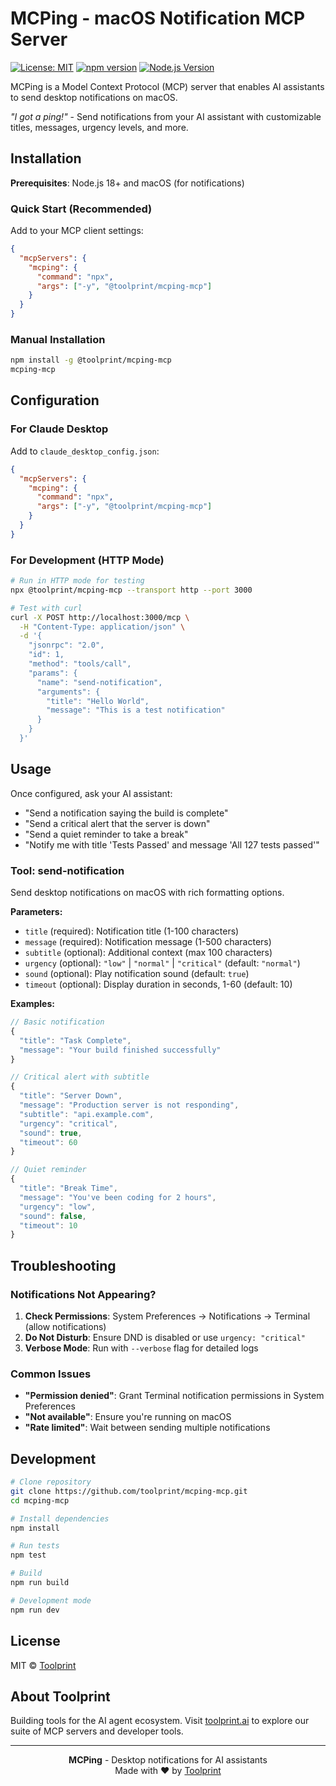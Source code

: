 # MCPing - macOS Notification MCP Server

[![License: MIT](https://img.shields.io/badge/License-MIT-yellow.svg)](https://opensource.org/licenses/MIT)
[![npm version](https://img.shields.io/npm/v/@toolprint/mcping-mcp.svg)](https://www.npmjs.com/package/@toolprint/mcping-mcp)
[![Node.js Version](https://img.shields.io/badge/node-%3E%3D18.0.0-brightgreen.svg)](https://nodejs.org/)

MCPing is a Model Context Protocol (MCP) server that enables AI assistants to send desktop notifications on macOS. 

*"I got a ping!"* - Send notifications from your AI assistant with customizable titles, messages, urgency levels, and more.

## Installation

**Prerequisites**: Node.js 18+ and macOS (for notifications)

### Quick Start (Recommended)

Add to your MCP client settings:

```json
{
  "mcpServers": {
    "mcping": {
      "command": "npx",
      "args": ["-y", "@toolprint/mcping-mcp"]
    }
  }
}
```

### Manual Installation

```bash
npm install -g @toolprint/mcping-mcp
mcping-mcp
```

## Configuration

### For Claude Desktop

Add to `claude_desktop_config.json`:

```json
{
  "mcpServers": {
    "mcping": {
      "command": "npx",
      "args": ["-y", "@toolprint/mcping-mcp"]
    }
  }
}
```

### For Development (HTTP Mode)

```bash
# Run in HTTP mode for testing
npx @toolprint/mcping-mcp --transport http --port 3000

# Test with curl
curl -X POST http://localhost:3000/mcp \
  -H "Content-Type: application/json" \
  -d '{
    "jsonrpc": "2.0",
    "id": 1,
    "method": "tools/call",
    "params": {
      "name": "send-notification",
      "arguments": {
        "title": "Hello World",
        "message": "This is a test notification"
      }
    }
  }'
```

## Usage

Once configured, ask your AI assistant:

- "Send a notification saying the build is complete"
- "Send a critical alert that the server is down"
- "Send a quiet reminder to take a break"
- "Notify me with title 'Tests Passed' and message 'All 127 tests passed'"

### Tool: send-notification

Send desktop notifications on macOS with rich formatting options.

**Parameters:**
- `title` (required): Notification title (1-100 characters)
- `message` (required): Notification message (1-500 characters)  
- `subtitle` (optional): Additional context (max 100 characters)
- `urgency` (optional): `"low"` | `"normal"` | `"critical"` (default: `"normal"`)
- `sound` (optional): Play notification sound (default: `true`)
- `timeout` (optional): Display duration in seconds, 1-60 (default: 10)

**Examples:**

```javascript
// Basic notification
{
  "title": "Task Complete",
  "message": "Your build finished successfully"
}

// Critical alert with subtitle
{
  "title": "Server Down",
  "message": "Production server is not responding",
  "subtitle": "api.example.com",
  "urgency": "critical",
  "sound": true,
  "timeout": 60
}

// Quiet reminder
{
  "title": "Break Time",
  "message": "You've been coding for 2 hours",
  "urgency": "low",
  "sound": false,
  "timeout": 10
}
```

## Troubleshooting

### Notifications Not Appearing?

1. **Check Permissions**: System Preferences → Notifications → Terminal (allow notifications)
2. **Do Not Disturb**: Ensure DND is disabled or use `urgency: "critical"`
3. **Verbose Mode**: Run with `--verbose` flag for detailed logs

### Common Issues

- **"Permission denied"**: Grant Terminal notification permissions in System Preferences
- **"Not available"**: Ensure you're running on macOS
- **"Rate limited"**: Wait between sending multiple notifications

## Development

```bash
# Clone repository
git clone https://github.com/toolprint/mcping-mcp.git
cd mcping-mcp

# Install dependencies
npm install

# Run tests
npm test

# Build
npm run build

# Development mode
npm run dev
```

## License

MIT © [Toolprint](https://toolprint.ai)

## About Toolprint

Building tools for the AI agent ecosystem. Visit [toolprint.ai](https://toolprint.ai) to explore our suite of MCP servers and developer tools.

---

<div align="center">
  <strong>MCPing</strong> - Desktop notifications for AI assistants<br>
  Made with ❤️ by <a href="https://toolprint.ai">Toolprint</a>
</div>